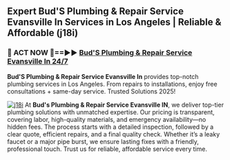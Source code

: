 ## Expert Bud'S Plumbing & Repair Service Evansville In Services in Los Angeles | Reliable & Affordable (j18i)  

<h3>🚿 ACT NOW 🌟==►► <a href="https://tinyurl.com/2ne6vx2x" rel="nofollow">Bud'S Plumbing & Repair Service Evansville In 24/7</a></h3>

**Bud'S Plumbing & Repair Service Evansville In** provides top-notch plumbing services in Los Angeles. From repairs to installations, enjoy free consultations + same-day service. Trusted Solutions 2025!

[![j18i](https://i.imgur.com/4PFF4AK.jpeg)](https://tinyurl.com/2ne6vx2x)
At **Bud's Plumbing & Repair Service Evansville IN**, we deliver top-tier plumbing solutions with unmatched expertise. Our pricing is transparent, covering labor, high-quality materials, and emergency availability—no hidden fees. The process starts with a detailed inspection, followed by a clear quote, efficient repairs, and a final quality check. Whether it’s a leaky faucet or a major pipe burst, we ensure lasting fixes with a friendly, professional touch. Trust us for reliable, affordable service every time.